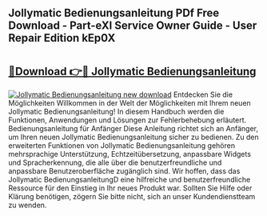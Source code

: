 ## Jollymatic Bedienungsanleitung PDf Free Download - Part-eXl Service Owner Guide - User Repair Edition kEp0X

# <h2><a href="http://df3gxw.blite.top/?on=Jollymatic+Bedienungsanleitung">🔗Download 👉🔴 Jollymatic Bedienungsanleitung</a></h2>

[![Jollymatic Bedienungsanleitung new download](https://i.imgur.com/lujVjoI.png)](http://df3gxw.blite.top/?on=Jollymatic+Bedienungsanleitung)
Entdecken Sie die Möglichkeiten Willkommen in der Welt der Möglichkeiten mit Ihrem neuen Jollymatic Bedienungsanleitung! In diesem Handbuch werden die Funktionen, Anwendungen und Lösungen zur Fehlerbehebung erläutert. Bedienungsanleitung für Anfänger Diese Anleitung richtet sich an Anfänger, um Ihren neuen Jollymatic Bedienungsanleitung sicher zu bedienen. Zu den erweiterten Funktionen von Jollymatic Bedienungsanleitung gehören mehrsprachige Unterstützung, Echtzeitübersetzung, anpassbare Widgets und Spracherkennung, die alle über die benutzerfreundliche und anpassbare Benutzeroberfläche zugänglich sind. Wir hoffen, dass das Jollymatic BedienungsanleitungD eine hilfreiche und benutzerfreundliche Ressource für den Einstieg in Ihr neues Produkt war. Sollten Sie Hilfe oder Klärung benötigen, zögern Sie bitte nicht, sich an unser Kundendienstteam zu wenden.
